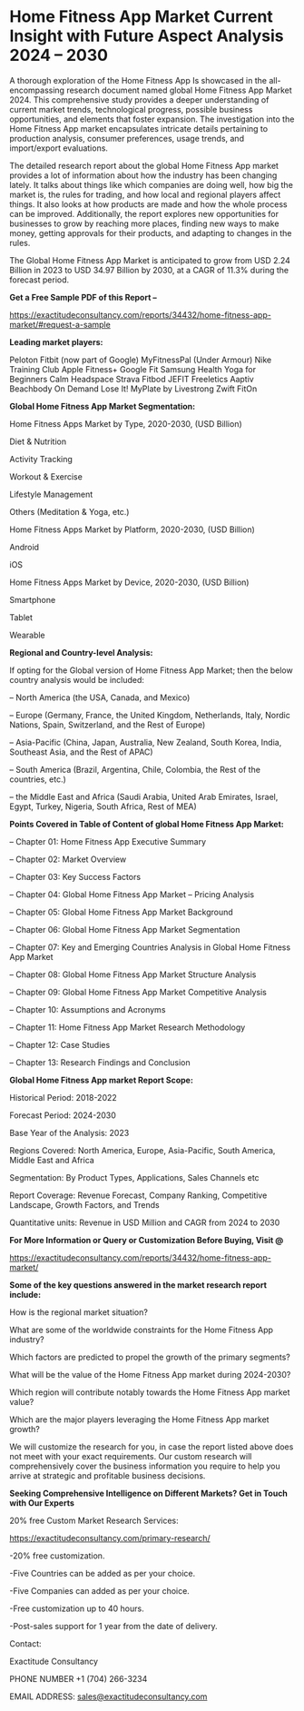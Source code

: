 # Home Fitness App Market Current Insight with Future Aspect Analysis 2024 – 2030

A thorough exploration of the Home Fitness App Is showcased  in the all-encompassing research document named global Home Fitness App Market 2024. This comprehensive study provides a deeper understanding of current market trends, technological progress, possible business opportunities, and elements that foster expansion. The investigation into the Home Fitness App market encapsulates intricate details pertaining to production analysis, consumer preferences, usage trends, and import/export evaluations.

The detailed research report about the global Home Fitness App market provides a lot of information about how the industry has been changing lately. It talks about things like which companies are doing well, how big the market is, the rules for trading, and how local and regional players affect things. It also looks at how products are made and how the whole process can be improved. Additionally, the report explores new opportunities for businesses to grow by reaching more places, finding new ways to make money, getting approvals for their products, and adapting to changes in the rules.

The Global Home Fitness App Market is anticipated to grow from USD 2.24 Billion in 2023 to USD 34.97 Billion by 2030, at a CAGR of 11.3% during the forecast period.

**Get a Free Sample PDF of this Report –**

https://exactitudeconsultancy.com/reports/34432/home-fitness-app-market/#request-a-sample

**Leading market players:**

Peloton Fitbit (now part of Google) MyFitnessPal (Under Armour) Nike Training Club Apple Fitness+ Google Fit Samsung Health Yoga for Beginners Calm Headspace Strava Fitbod JEFIT Freeletics Aaptiv Beachbody On Demand Lose It! MyPlate by Livestrong Zwift FitOn

**Global Home Fitness App Market Segmentation:**

Home Fitness Apps Market by Type, 2020-2030, (USD Billion)

Diet & Nutrition

Activity Tracking

Workout & Exercise

Lifestyle Management

Others (Meditation & Yoga, etc.)

Home Fitness Apps Market by Platform, 2020-2030, (USD Billion)

Android

iOS

Home Fitness Apps Market by Device, 2020-2030, (USD Billion)

Smartphone

Tablet

Wearable

**Regional and Country-level Analysis:**

If opting for the Global version of Home Fitness App Market; then the below country analysis would be included:

– North America (the USA, Canada, and Mexico)

– Europe (Germany, France, the United Kingdom, Netherlands, Italy, Nordic Nations, Spain, Switzerland, and the Rest of Europe)

– Asia-Pacific (China, Japan, Australia, New Zealand, South Korea, India, Southeast Asia, and the Rest of APAC)

– South America (Brazil, Argentina, Chile, Colombia, the Rest of the countries, etc.)

– the Middle East and Africa (Saudi Arabia, United Arab Emirates, Israel, Egypt, Turkey, Nigeria, South Africa, Rest of MEA)

**Points Covered in Table of Content of global Home Fitness App Market:**

– Chapter 01:  Home Fitness App Executive Summary

– Chapter 02: Market Overview

– Chapter 03: Key Success Factors

– Chapter 04: Global Home Fitness App Market – Pricing Analysis

– Chapter 05: Global Home Fitness App Market Background

– Chapter 06: Global Home Fitness App Market Segmentation

– Chapter 07: Key and Emerging Countries Analysis in Global Home Fitness App Market

– Chapter 08: Global Home Fitness App Market Structure Analysis

– Chapter 09: Global Home Fitness App Market Competitive Analysis

– Chapter 10: Assumptions and Acronyms

– Chapter 11: Home Fitness App Market Research Methodology

– Chapter 12: Case Studies

– Chapter 13: Research Findings and Conclusion

**Global Home Fitness App market Report Scope:**

Historical Period: 2018-2022

Forecast Period: 2024-2030

Base Year of the Analysis: 2023

Regions Covered: North America, Europe, Asia-Pacific, South America, Middle East and Africa

Segmentation: By Product Types, Applications, Sales Channels etc

Report Coverage: Revenue Forecast, Company Ranking, Competitive Landscape, Growth Factors, and Trends

Quantitative units: Revenue in USD Million and CAGR from 2024 to 2030

**For More Information or Query or Customization Before Buying, Visit @**

https://exactitudeconsultancy.com/reports/34432/home-fitness-app-market/

**Some of the key questions answered in the market research report include:**

How is the regional market situation?

What are some of the worldwide constraints for the Home Fitness App industry?

Which factors are predicted to propel the growth of the primary segments?

What will be the value of the Home Fitness App market during 2024-2030?

Which region will contribute notably towards the Home Fitness App market value?

Which are the major players leveraging the Home Fitness App market growth?

We will customize the research for you, in case the report listed above does not meet with your exact requirements. Our custom research will comprehensively cover the business information you require to help you arrive at strategic and profitable business decisions.

**Seeking Comprehensive Intelligence on Different Markets? Get in Touch with Our Experts**

20% free Custom Market Research Services:

https://exactitudeconsultancy.com/primary-research/

-20% free customization.

-Five Countries can be added as per your choice.

-Five Companies can added as per your choice.

-Free customization up to 40 hours.

-Post-sales support for 1 year from the date of delivery.

Contact:

Exactitude Consultancy

PHONE NUMBER +1 (704) 266-3234

EMAIL ADDRESS: sales@exactitudeconsultancy.com

